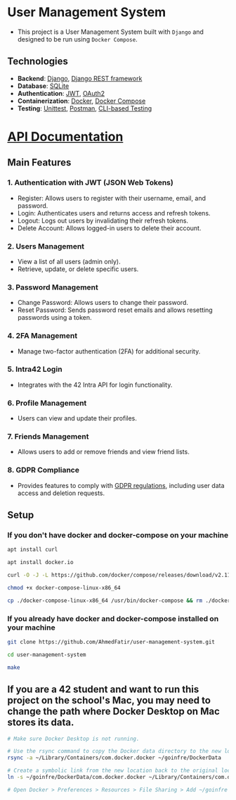 # User Management System
- This project is a User Management System built with `Django` and designed to be run using `Docker Compose`.

## Technologies
- **Backend**: [Django](https://www.djangoproject.com/), [Django REST framework](https://www.django-rest-framework.org/)
- **Database**: [SQLite](https://www.sqlite.org/index.html)
- **Authentication**: [JWT](https://jwt.io/), [OAuth2](https://oauth.net/2/)
- **Containerization**: [Docker](https://www.docker.com/), [Docker Compose](https://docs.docker.com/compose/)
- **Testing**: [Unittest](https://docs.python.org/3/library/unittest.html#module-unittest), [Postman](https://www.postman.com/), [CLI-based Testing](https://github.com/AhmedFatir/user-management-system/tree/master/CLI-Tests)

# [API Documentation](https://github.com/AhmedFatir/user-management-system/blob/master/backend/API.md)

## Main Features
### 1. Authentication with JWT (JSON Web Tokens)
- Register: Allows users to register with their username, email, and password.
- Login: Authenticates users and returns access and refresh tokens.
- Logout: Logs out users by invalidating their refresh tokens.
- Delete Account: Allows logged-in users to delete their account.
### 2. Users Management
- View a list of all users (admin only).
- Retrieve, update, or delete specific users.
### 3. Password Management
- Change Password: Allows users to change their password.
- Reset Password: Sends password reset emails and allows resetting passwords using a token.
### 4. 2FA Management
- Manage two-factor authentication (2FA) for additional security.
### 5. Intra42 Login
- Integrates with the 42 Intra API for login functionality.
### 6. Profile Management
- Users can view and update their profiles.
### 7. Friends Management
- Allows users to add or remove friends and view friend lists.
### 8. GDPR Compliance
- Provides features to comply with [GDPR regulations](https://gdpr.eu/), including user data access and deletion requests.

## Setup
### If you don't have docker and docker-compose on your machine
```bash
apt install curl

apt install docker.io

curl -O -J -L https://github.com/docker/compose/releases/download/v2.11.2/docker-compose-linux-x86_64

chmod +x docker-compose-linux-x86_64

cp ./docker-compose-linux-x86_64 /usr/bin/docker-compose && rm ./docker-compose-linux-x86_64
```
### If you already have docker and docker-compose installed on your machine
```bash
git clone https://github.com/AhmedFatir/user-management-system.git

cd user-management-system

make
```
## If you are a 42 student and want to run this project on the school's Mac, you may need to change the path where Docker Desktop on Mac stores its data.
```bash
# Make sure Docker Desktop is not running.

# Use the rsync command to copy the Docker data directory to the new location.
rsync -a ~/Library/Containers/com.docker.docker ~/goinfre/DockerData

# Create a symbolic link from the new location back to the original location.
ln -s ~/goinfre/DockerData/com.docker.docker ~/Library/Containers/com.docker.docker

# Open Docker > Preferences > Resources > File Sharing > Add ~/goinfre to Shared Paths.
```